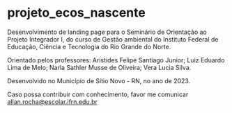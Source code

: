 # projeto_ecos_nascente
Desenvolvimento de landing page para o Seminário de Orientação ao Projeto Integrador I, do curso de Gestão ambiental do Instituto Federal de Educação, Ciência e Tecnologia do Rio Grande do Norte.

Orientado pelos professores: Aristides Felipe Santiago Junior;
Luiz Eduardo Lima de Melo;
Narla Sathler Musse de Oliveira;
Vera Lucia Silva.

Desenvolvido no Município de Sítio Novo - RN, no ano de 2023.



Caso possa contribuir com conhecimento, favor me comunicar
allan.rocha@escolar.ifrn.edu.br
